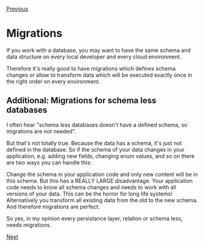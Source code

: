 [Previous](./5-what-about-knex.md)


# Migrations

If you work with a database, you may want to have the same schema and data structure on every local developer and every cloud environment.

Therefore it's really good to have migrations which defines schema changes or allow to transform data which will be executed exactly once in the right order on every environment.

## Additional: Migrations for schema less databases

I often hear "schema less databases doesn't have a defined schema, so migrations are not needed".

But that's not totally true. Because the data has a schema, it's just not defined in the database. So if the schema of your data changes in your application, e.g. adding new fields, changing enum values, and so on there are two ways you can handle this:

Change the schema in your application code and only new content will be in this schema. But this has a REALLY LARGE disadvantage. Your application code needs to know all schema changes and needs to work with all versions of your data. This can be the horror for long life systems!
Alternatively you transform all existing data from the old to the new schema. And therefore migrations are perfect.

So yes, in my opinion every persistance layer, relation or schema less, needs migrations.


[Next](./7-adminer.md)
